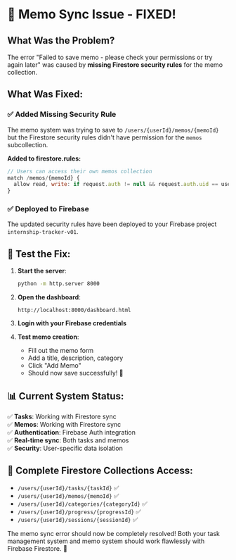 # 🎉 Memo Sync Issue - FIXED!

## What Was the Problem?
The error "Failed to save memo - please check your permissions or try again later" was caused by **missing Firestore security rules** for the memo collection.

## What Was Fixed:

### ✅ **Added Missing Security Rule**
The memo system was trying to save to `/users/{userId}/memos/{memoId}` but the Firestore security rules didn't have permission for the `memos` subcollection.

**Added to firestore.rules:**
```javascript
// Users can access their own memos collection
match /memos/{memoId} {
  allow read, write: if request.auth != null && request.auth.uid == userId;
}
```

### ✅ **Deployed to Firebase**
The updated security rules have been deployed to your Firebase project `internship-tracker-v01`.

## 🧪 Test the Fix:

1. **Start the server**:
   ```bash
   python -m http.server 8000
   ```

2. **Open the dashboard**:
   ```
   http://localhost:8000/dashboard.html
   ```

3. **Login with your Firebase credentials**

4. **Test memo creation**:
   - Fill out the memo form
   - Add a title, description, category
   - Click "Add Memo" 
   - Should now save successfully! 🎯

## 📊 Current System Status:

✅ **Tasks**: Working with Firestore sync  
✅ **Memos**: Working with Firestore sync  
✅ **Authentication**: Firebase Auth integration  
✅ **Real-time sync**: Both tasks and memos  
✅ **Security**: User-specific data isolation  

## 🔧 Complete Firestore Collections Access:
- `/users/{userId}/tasks/{taskId}` ✅
- `/users/{userId}/memos/{memoId}` ✅
- `/users/{userId}/categories/{categoryId}` ✅
- `/users/{userId}/progress/{progressId}` ✅
- `/users/{userId}/sessions/{sessionId}` ✅

The memo sync error should now be completely resolved! Both your task management system and memo system should work flawlessly with Firebase Firestore. 🚀
